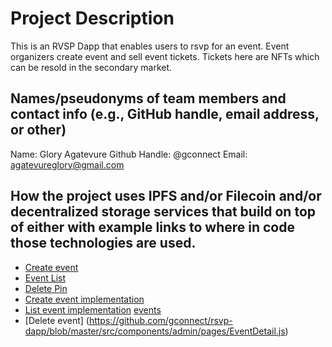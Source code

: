 
# Project Description

This is an RVSP Dapp that enables users to rsvp for an event. Event organizers create event and sell event tickets. Tickets here are NFTs which can be resold in the secondary market.

## Names/pseudonyms of team members and contact info (e.g., GitHub handle, email address, or other)
Name: Glory Agatevure
Github Handle: @gconnect
Email: agatevureglory@gmail.com

## How the project uses IPFS and/or Filecoin and/or decentralized storage services that build on top of either with example links to where in code those technologies are used.

- [Create event](https://github.com/gconnect/rsvp-dapp/blob/master/src/api/createEvent.js)
- [Event List](https://github.com/gconnect/rsvp-dapp/blob/master/src/api/EventList.js)
- [Delete Pin](https://github.com/gconnect/rsvp-dapp/blob/master/src/api/deletePinData.js)
- [Create event implementation](https://github.com/gconnect/rsvp-dapp/blob/master/src/components/admin/modal/createEventModal.js)
- [List event implementation](https://github.com/gconnect/rsvp-dapp/blob/master/src/components/admin/EventBanner.js) [events](https://github.com/gconnect/rsvp-dapp/blob/master/src/components/user/EventBanner.js)
- [Delete event] (https://github.com/gconnect/rsvp-dapp/blob/master/src/components/admin/pages/EventDetail.js)
